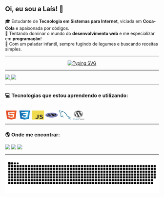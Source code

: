 ## Oi, eu sou a Laís! 👋  

🎓 Estudante de **Tecnologia em Sistemas para Internet**, viciada em **Coca-Cola** e apaixonada por códigos.  
🚀 Tentando dominar o mundo do **desenvolvimento web** e me especializar em **programação**!  
🍕 Com um paladar infantil, sempre fugindo de legumes e buscando receitas simples.  

---

<div align="center">
  <a href="https://git.io/typing-svg">
    <img src="https://readme-typing-svg.demolab.com?font=Fira+Code&weight=1000&size=30&duration=3000&pause=1000&color=9B9BFE&vCenter=true&width=440&lines=Apaixonada+por+códigos...;Sempre+aprendendo+algo+novo!;Programação+é+minha+vida!" alt="Typing SVG" />
  </a>
</div>

---

<div>
  <a href="https://github.com/LaysC">
    <img height="180em" src="https://github-readme-stats.vercel.app/api?username=LaysC&show_icons=true&theme=tokyonight&include_all_commits=true&count_private=true"/>
    <img height="180em" src="https://github-readme-stats.vercel.app/api/top-langs/?username=LaysC&layout=compact&langs_count=16&theme=tokyonight"/>
  </a>
</div>

---

### 💻 Tecnologias que estou aprendendo e utilizando:  
<div style="display: inline_block"><br>
  <img align="center" alt="lais-html" height="30" width="40" src="https://raw.githubusercontent.com/devicons/devicon/master/icons/html5/html5-original.svg">
  <img align="center" alt="lais-css" height="30" width="40" src="https://raw.githubusercontent.com/devicons/devicon/master/icons/css3/css3-original.svg">
  <img align="center" alt="lais-js" height="30" width="40" src="https://raw.githubusercontent.com/devicons/devicon/master/icons/javascript/javascript-original.svg">
  <img align="center" alt="lais-php" height="30" width="40" src="https://raw.githubusercontent.com/devicons/devicon/master/icons/php/php-original.svg">
  <img align="center" alt="lais-mysql" height="30" width="40" src="https://raw.githubusercontent.com/devicons/devicon/master/icons/mysql/mysql-original.svg">
  <img align="center" alt="lais-wordpress" height="30" width="40" src="https://raw.githubusercontent.com/devicons/devicon/master/icons/wordpress/wordpress-original.svg">
</div>  

---

### 🌎 Onde me encontrar:  
<div> 
  <a href="https://instagram.com/lais.carvalholi" target="_blank"><img src="https://img.shields.io/badge/-Instagram-%23E4405F?style=for-the-badge&logo=instagram&logoColor=white" target="_blank"></a>
  <a href="mailto:laiscarvalho858@gmail.com"><img src="https://img.shields.io/badge/-Gmail-%23333?style=for-the-badge&logo=gmail&logoColor=white" target="_blank"></a>
  <a href="https://www.linkedin.com/in/laís-carvalho-123595216/" target="_blank"><img src="https://img.shields.io/badge/-LinkedIn-%230077B5?style=for-the-badge&logo=linkedin&logoColor=white" target="_blank"></a>   
</div>  

---

<picture align="center">
  <source media="(prefers-color-scheme: dark)" srcset="https://raw.githubusercontent.com/mari4souza/mari4souza/output/github-contribution-grid-snake-dark.svg">
  <source media="(prefers-color-scheme: light)" srcset="https://raw.githubusercontent.com/mari4souza/mari4souza/output/github-contribution-grid-snake-dark.svg">
  <img align="center" alt="github contribution grid snake animation" src="https://raw.githubusercontent.com/mari4souza/mari4souza/output/github-contribution-grid-snake.svg">
</picture>
